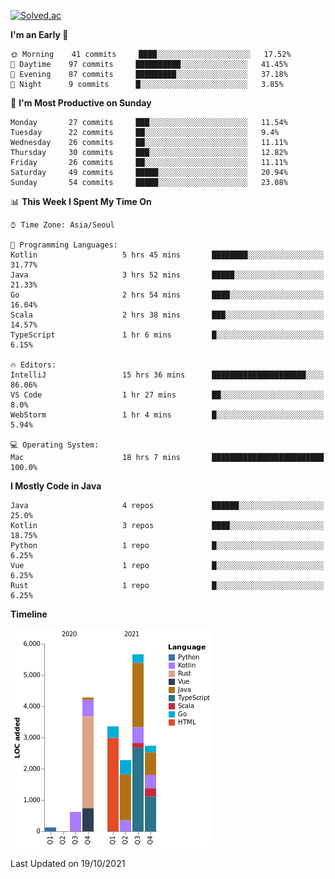 [![Solved.ac](http://mazassumnida.wtf/api/v2/generate_badge?boj=kuckjwi)](https://solved.ac/kuckjwi)
<!--START_SECTION:waka-->
**I'm an Early 🐤** 

```text
🌞 Morning    41 commits     ████░░░░░░░░░░░░░░░░░░░░░   17.52% 
🌆 Daytime    97 commits     ██████████░░░░░░░░░░░░░░░   41.45% 
🌃 Evening    87 commits     █████████░░░░░░░░░░░░░░░░   37.18% 
🌙 Night      9 commits      █░░░░░░░░░░░░░░░░░░░░░░░░   3.85%

```
📅 **I'm Most Productive on Sunday** 

```text
Monday       27 commits     ███░░░░░░░░░░░░░░░░░░░░░░   11.54% 
Tuesday      22 commits     ██░░░░░░░░░░░░░░░░░░░░░░░   9.4% 
Wednesday    26 commits     ██░░░░░░░░░░░░░░░░░░░░░░░   11.11% 
Thursday     30 commits     ███░░░░░░░░░░░░░░░░░░░░░░   12.82% 
Friday       26 commits     ██░░░░░░░░░░░░░░░░░░░░░░░   11.11% 
Saturday     49 commits     █████░░░░░░░░░░░░░░░░░░░░   20.94% 
Sunday       54 commits     █████░░░░░░░░░░░░░░░░░░░░   23.08%

```


📊 **This Week I Spent My Time On** 

```text
⌚︎ Time Zone: Asia/Seoul

💬 Programming Languages: 
Kotlin                   5 hrs 45 mins       ████████░░░░░░░░░░░░░░░░░   31.77% 
Java                     3 hrs 52 mins       █████░░░░░░░░░░░░░░░░░░░░   21.33% 
Go                       2 hrs 54 mins       ████░░░░░░░░░░░░░░░░░░░░░   16.04% 
Scala                    2 hrs 38 mins       ███░░░░░░░░░░░░░░░░░░░░░░   14.57% 
TypeScript               1 hr 6 mins         █░░░░░░░░░░░░░░░░░░░░░░░░   6.15%

🔥 Editors: 
IntelliJ                 15 hrs 36 mins      █████████████████████░░░░   86.06% 
VS Code                  1 hr 27 mins        ██░░░░░░░░░░░░░░░░░░░░░░░   8.0% 
WebStorm                 1 hr 4 mins         █░░░░░░░░░░░░░░░░░░░░░░░░   5.94%

💻 Operating System: 
Mac                      18 hrs 7 mins       █████████████████████████   100.0%

```

**I Mostly Code in Java** 

```text
Java                     4 repos             ██████░░░░░░░░░░░░░░░░░░░   25.0% 
Kotlin                   3 repos             ████░░░░░░░░░░░░░░░░░░░░░   18.75% 
Python                   1 repo              █░░░░░░░░░░░░░░░░░░░░░░░░   6.25% 
Vue                      1 repo              █░░░░░░░░░░░░░░░░░░░░░░░░   6.25% 
Rust                     1 repo              █░░░░░░░░░░░░░░░░░░░░░░░░   6.25%

```


**Timeline**

![Chart not found](https://raw.githubusercontent.com/kuckjwi0928/kuckjwi0928/master/charts/bar_graph.png) 


 Last Updated on 19/10/2021
<!--END_SECTION:waka-->
